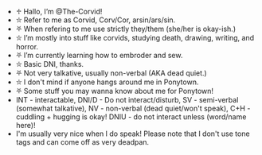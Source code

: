 - ♱ Hallo, I’m @The-Corvid!
- ⛥ Refer to me as Corvid, Corv/Cor, arsin/ars/sin.
- ⛧ When refering to me use strictly they/them (she/her is okay-ish.)
- ⛥ I’m mostly into stuff like corvids, studying death, drawing, writing, and horror.
- ⛧ I’m currently learning how to embroder and sew.
- ⛥ Basic DNI, thanks.
- ⛧ Not very talkative, usually non-verbal (AKA dead quiet.)
- ⛥ I don't mind if anyone hangs around me in Ponytown.
- ⛧ Some stuff you may wanna know about me for Ponytown!
- INT - interactable, DNI/D - Do not interact/disturb, SV - semi-verbal (somewhat talkative), NV - non-verbal (dead quiet/won't speak), C+H - cuddling + hugging is okay! DNIU - do not interact unless (word/name here)!
- I'm usually very nice when I do speak! Please note that I don't use tone tags and can come off as very deadpan.

<!---
The-Corvid/The-Corvid is a ✨ special ✨ repository because its `README.md` (this file) appears on your GitHub profile.
You can click the Preview link to take a look at your changes.
--->
